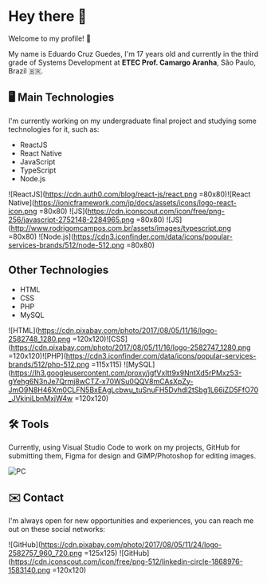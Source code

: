 # Hey there 👋
Welcome to my profile! 🙂

My name is Eduardo Cruz Guedes, I'm 17 years old and currently in the third grade of Systems Development at **ETEC Prof. Camargo Aranha**, São Paulo, Brazil 🇧🇷.

## 🖥️ Main Technologies
I'm currently working on my undergraduate final project and studying some technologies for it, such as:

-  ReactJS
- React Native 
- JavaScript
- TypeScript
- Node.js

![ReactJS](https://cdn.auth0.com/blog/react-js/react.png =80x80)![React Native](https://ionicframework.com/jp/docs/assets/icons/logo-react-icon.png =80x80) ![JS](https://cdn.iconscout.com/icon/free/png-256/javascript-2752148-2284965.png =80x80)    ![JS](http://www.rodrigomcampos.com.br/assets/images/typescript.png =80x80) ![Node.js](https://cdn3.iconfinder.com/data/icons/popular-services-brands/512/node-512.png =80x80) 
## Other Technologies 
- HTML
- CSS
- PHP
- MySQL

![HTML](https://cdn.pixabay.com/photo/2017/08/05/11/16/logo-2582748_1280.png =120x120)![CSS](https://cdn.pixabay.com/photo/2017/08/05/11/16/logo-2582747_1280.png =120x120)![PHP](https://cdn3.iconfinder.com/data/icons/popular-services-brands/512/php-512.png =115x115) ![MySQL](https://lh3.googleusercontent.com/proxy/jgfVxItt9x9NntXd5rPMxz53-gYehg6N3nJe7Qrmj8wCTZ-x70WSu0QQV8mCAsXpZy-JmO9N8H46Xm0CLFN5BxEAgLcbwu_tuSnuFH5DvhdI2tSbg1L66iZD5FfO70_JVkiniLbnMxjW4w =120x120)
     
## 🛠️ Tools
Currently, using Visual Studio Code to work on my projects, GitHub for submitting them, Figma for design and GIMP/Photoshop for editing images.

![PC](https://raw.githubusercontent.com/MicaelliMedeiros/micaellimedeiros/master/image/computer-illustration.png)

## ✉️ Contact
I'm always open for new opportunities and experiences, you can reach me out on these social networks:

![GitHub](https://cdn.pixabay.com/photo/2017/08/05/11/24/logo-2582757_960_720.png =125x125) ![GitHub](https://cdn.iconscout.com/icon/free/png-512/linkedin-circle-1868976-1583140.png =120x120)
